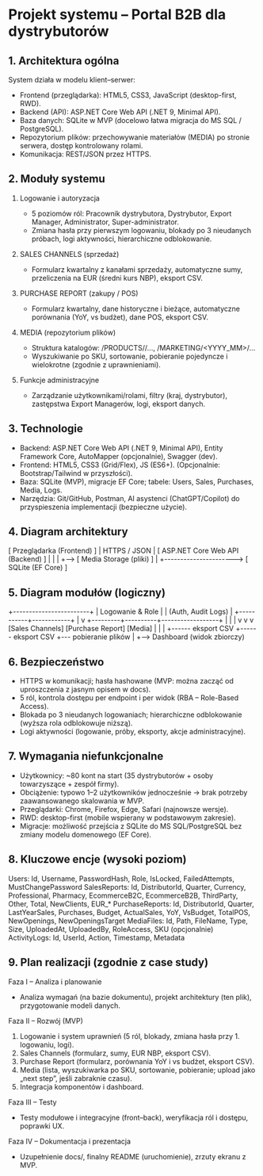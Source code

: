 # Projekt systemu – Portal B2B dla dystrybutorów

## 1. Architektura ogólna
System działa w modelu klient–serwer:
- Frontend (przeglądarka): HTML5, CSS3, JavaScript (desktop-first, RWD).
- Backend (API): ASP.NET Core Web API (.NET 9, Minimal API).
- Baza danych: SQLite w MVP (docelowo łatwa migracja do MS SQL / PostgreSQL).
- Repozytorium plików: przechowywanie materiałów (MEDIA) po stronie serwera, dostęp kontrolowany rolami.
- Komunikacja: REST/JSON przez HTTPS.

## 2. Moduły systemu
1. Logowanie i autoryzacja
   - 5 poziomów ról: Pracownik dystrybutora, Dystrybutor, Export Manager, Administrator, Super-administrator.
   - Zmiana hasła przy pierwszym logowaniu, blokady po 3 nieudanych próbach, logi aktywności, hierarchiczne odblokowanie.

2. SALES CHANNELS (sprzedaż)
   - Formularz kwartalny z kanałami sprzedaży, automatyczne sumy, przeliczenia na EUR (średni kurs NBP), eksport CSV.

3. PURCHASE REPORT (zakupy / POS)
   - Formularz kwartalny, dane historyczne i bieżące, automatyczne porównania (YoY, vs budżet), dane POS, eksport CSV.

4. MEDIA (repozytorium plików)
   - Struktura katalogów: /PRODUCTS/<SKU>/..., /MARKETING/<YYYY_MM>/...
   - Wyszukiwanie po SKU, sortowanie, pobieranie pojedyncze i wielokrotne (zgodnie z uprawnieniami).

5. Funkcje administracyjne
   - Zarządzanie użytkownikami/rolami, filtry (kraj, dystrybutor), zastępstwa Export Managerów, logi, eksport danych.

## 3. Technologie
- Backend: ASP.NET Core Web API (.NET 9, Minimal API), Entity Framework Core, AutoMapper (opcjonalnie), Swagger (dev).
- Frontend: HTML5, CSS3 (Grid/Flex), JS (ES6+). (Opcjonalnie: Bootstrap/Tailwind w przyszłości).
- Baza: SQLite (MVP), migracje EF Core; tabele: Users, Sales, Purchases, Media, Logs.
- Narzędzia: Git/GitHub, Postman, AI asystenci (ChatGPT/Copilot) do przyspieszenia implementacji (bezpieczne użycie).

## 4. Diagram architektury
[ Przeglądarka (Frontend) ]
            |
         HTTPS / JSON
            |
[ ASP.NET Core Web API (Backend) ]
       |                  |
       |                  +--> [ Media Storage (pliki) ]
       |
       +----------------------> [ SQLite (EF Core) ]

## 5. Diagram modułów (logiczny)
+------------------------+
|  Logowanie & Role      |
|  (Auth, Audit Logs)    |
+-----------+------------+
            |
            v
  +---------+----------+------------------+
  |                    |                  |
  v                    v                  v
[Sales Channels]   [Purchase Report]   [Media]
  |                    |                  |
  +------ eksport CSV  +------ eksport CSV +--- pobieranie plików
  |
  +--> Dashboard (widok zbiorczy)

## 6. Bezpieczeństwo
- HTTPS w komunikacji; hasła hashowane (MVP: można zacząć od uproszczenia z jasnym opisem w docs).
- 5 ról, kontrola dostępu per endpoint i per widok (RBA – Role-Based Access).
- Blokada po 3 nieudanych logowaniach; hierarchiczne odblokowanie (wyższa rola odblokowuje niższą).
- Logi aktywności (logowanie, próby, eksporty, akcje administracyjne).

## 7. Wymagania niefunkcjonalne
- Użytkownicy: ~80 kont na start (35 dystrybutorów + osoby towarzyszące + zespół firmy).
- Obciążenie: typowo 1–2 użytkowników jednocześnie → brak potrzeby zaawansowanego skalowania w MVP.
- Przeglądarki: Chrome, Firefox, Edge, Safari (najnowsze wersje).
- RWD: desktop-first (mobile wspierany w podstawowym zakresie).
- Migracje: możliwość przejścia z SQLite do MS SQL/PostgreSQL bez zmiany modelu domenowego (EF Core).

## 8. Kluczowe encje (wysoki poziom)
Users:      Id, Username, PasswordHash, Role, IsLocked, FailedAttempts, MustChangePassword
SalesReports:      Id, DistributorId, Quarter, Currency, Professional, Pharmacy, EcommerceB2C, EcommerceB2B, ThirdParty, Other, Total, NewClients, EUR_*
PurchaseReports:  Id, DistributorId, Quarter, LastYearSales, Purchases, Budget, ActualSales, YoY, VsBudget, TotalPOS, NewOpenings, NewOpeningsTarget
MediaFiles:      Id, Path, FileName, Type, Size, UploadedAt, UploadedBy, RoleAccess, SKU (opcjonalnie)
ActivityLogs:       Id, UserId, Action, Timestamp, Metadata

## 9. Plan realizacji (zgodnie z case study)
Faza I – Analiza i planowanie
- Analiza wymagań (na bazie dokumentu), projekt architektury (ten plik), przygotowanie modeli danych.

Faza II – Rozwój (MVP)
1) Logowanie i system uprawnień (5 ról, blokady, zmiana hasła przy 1. logowaniu, logi).  
2) Sales Channels (formularz, sumy, EUR NBP, eksport CSV).  
3) Purchase Report (formularz, porównania YoY i vs budżet, eksport CSV).  
4) Media (lista, wyszukiwarka po SKU, sortowanie, pobieranie; upload jako „next step”, jeśli zabraknie czasu).  
5) Integracja komponentów i dashboard.

Faza III – Testy
- Testy modułowe i integracyjne (front–back), weryfikacja ról i dostępu, poprawki UX.

Faza IV – Dokumentacja i prezentacja
- Uzupełnienie docs/, finalny README (uruchomienie), zrzuty ekranu z MVP.
